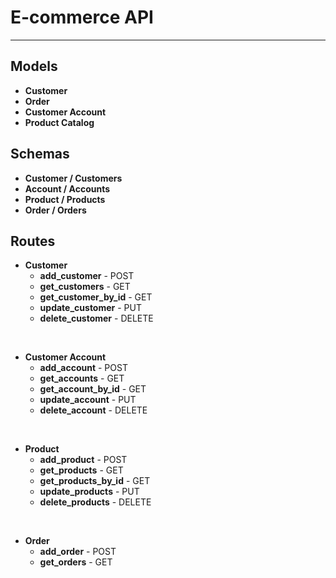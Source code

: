 <h1>E-commerce API</h1>
<hr>

<h2>Models</h2>

- <b>Customer</b>
- <b>Order</b>
- <b>Customer Account</b> 
- <b>Product Catalog</b>

<h2>Schemas</h2>

- <b>Customer / Customers</b>
- <b>Account / Accounts</b>
- <b>Product / Products</b>
- <b>Order / Orders</b>

<h2>Routes</h2>

- <b>Customer</b>
  - <b>add_customer</b> - POST
  - <b>get_customers</b> - GET
  - <b>get_customer_by_id</b> - GET
  - <b>update_customer</b> - PUT
  - <b>delete_customer</b> - DELETE
<br>

- <b>Customer Account</b>
  - <b>add_account</b> - POST
  - <b>get_accounts</b> - GET
  - <b>get_account_by_id</b> - GET
  - <b>update_account</b> - PUT
  - <b>delete_account</b> - DELETE
<br>

- <b>Product</b>
  - <b>add_product</b> - POST
  - <b>get_products</b> - GET
  - <b>get_products_by_id</b> - GET
  - <b>update_products</b> - PUT
  - <b>delete_products</b> - DELETE
<br>

- <b>Order</b>
  - <b>add_order</b> - POST
  - <b>get_orders</b> - GET